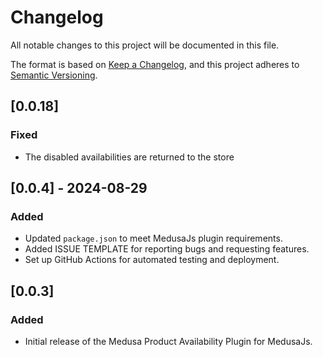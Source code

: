 # Changelog

All notable changes to this project will be documented in this file.

The format is based on [Keep a Changelog](https://keepachangelog.com/en/1.1.0/),
and this project adheres to [Semantic Versioning](https://semver.org/spec/v2.0.0.html).

## [0.0.18]

### Fixed

- The disabled availabilities are returned to the store

## [0.0.4] - 2024-08-29

### Added

- Updated `package.json` to meet MedusaJs plugin requirements.
- Added ISSUE TEMPLATE for reporting bugs and requesting features.
- Set up GitHub Actions for automated testing and deployment.

## [0.0.3]

### Added

- Initial release of the Medusa Product Availability Plugin for MedusaJs.
